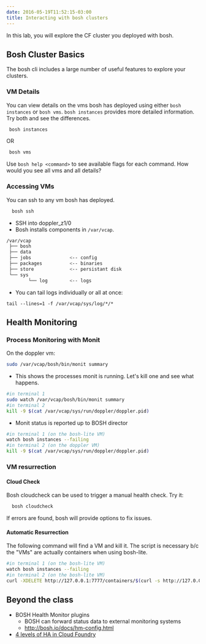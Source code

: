 ```yaml
---
date: 2016-05-19T11:52:15-03:00
title: Interacting with bosh clusters
---
```



In this lab, you will explore the CF cluster you deployed with bosh.

## Bosh Cluster Basics

The bosh cli includes a large number of useful features to explore your clusters.

### VM Details

You can view details on the vms bosh has deployed using either `bosh instances` or `bosh vms`. `bosh instances` provides more detailed information. Try both and see the differences.

```sh
 bosh instances
```

OR

```sh
 bosh vms
```

Use `bosh help <command>` to see available flags for each command. How would you see all vms and all details?

### Accessing VMs

You can ssh to any vm bosh has deployed.

```sh
  bosh ssh
```

* SSH into doppler_z1/0
* Bosh installs components in `/var/vcap`.

```bash
/var/vcap
 ├── bosh
 ├── data
 ├── jobs              <-- config
 ├── packages          <-- binaries
 ├── store             <-- persistant disk
 └── sys
        └── log        <-- logs
```
* You can tail logs individually or all at once:

```
tail --lines=1 -f /var/vcap/sys/log/*/*
```

## Health Monitoring

### Process Monitoring with Monit

On the doppler vm:

```sh
sudo /var/vcap/bosh/bin/monit summary
```

* This shows the processes monit is running.  Let's kill one and see what happens.

```bash
#in terminal 1
sudo watch /var/vcap/bosh/bin/monit summary
#in terminal 2
kill -9 $(cat /var/vcap/sys/run/doppler/doppler.pid)
```

* Monit status is reported up to BOSH director

```sh
#in terminal 1 (on the bosh-lite VM)
watch bosh instances --failing
#in terminal 2 (on the doppler VM)
kill -9 $(cat /var/vcap/sys/run/doppler/doppler.pid)
```

### VM resurrection

#### Cloud Check

Bosh cloudcheck can be used to trigger a manual health check. Try it:

```sh
  bosh cloudcheck
```

If errors are found, bosh will provide options to fix issues.

#### Automatic Resurrection

The following command will find a VM and kill it.
The script is necessary b/c the "VMs" are actually containers when using bosh-lite.

```bash
#in terminal 1 (on the bosh-lite VM)
watch bosh instances --failing
#in terminal 2 (on the bosh-lite VM)
curl -XDELETE http://127.0.0.1:7777/containers/$(curl -s http://127.0.0.1:7777/containers | jq -r '.["Handles"][4]')
```

## Beyond the class

* BOSH Health Monitor plugins
  * BOSH can forward status data to external monitoring systems
  * http://bosh.io/docs/hm-config.html
* [4 levels of HA in Cloud Foundry](http://blog.pivotal.io/pivotal-cloud-foundry/products/the-four-levels-of-ha-in-pivotal-cf)
